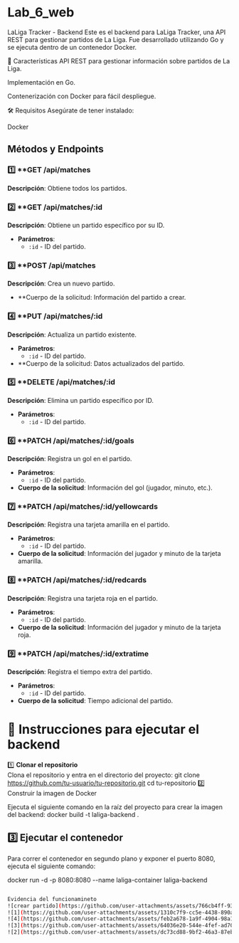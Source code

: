 # Lab_6_web
LaLiga Tracker - Backend
Este es el backend para LaLiga Tracker, una API REST para gestionar partidos de La Liga. Fue desarrollado utilizando Go y se ejecuta dentro de un contenedor Docker.

📌 Características
API REST para gestionar información sobre partidos de La Liga.

Implementación en Go.

Contenerización con Docker para fácil despliegue.

🛠️ Requisitos
Asegúrate de tener instalado:

Docker
## Métodos y Endpoints

### 1️⃣ **GET /api/matches
   **Descripción**: Obtiene todos los partidos.

### 2️⃣ **GET /api/matches/:id
   **Descripción**: Obtiene un partido específico por su ID.
   - **Parámetros**: 
     - `:id` - ID del partido.

### 3️⃣ **POST /api/matches
   **Descripción**: Crea un nuevo partido.
   - **Cuerpo de la solicitud: Información del partido a crear.

### 4️⃣ **PUT /api/matches/:id
   **Descripción**: Actualiza un partido existente.
   - **Parámetros**:
     - `:id` - ID del partido.
   - **Cuerpo de la solicitud: Datos actualizados del partido.

### 5️⃣ **DELETE /api/matches/:id
   **Descripción**: Elimina un partido específico por ID.
   - **Parámetros**:
     - `:id` - ID del partido.

### 6️⃣ **PATCH /api/matches/:id/goals
   **Descripción**: Registra un gol en el partido.
   - **Parámetros**:
     - `:id` - ID del partido.
   - **Cuerpo de la solicitud**: Información del gol (jugador, minuto, etc.).

### 7️⃣ **PATCH /api/matches/:id/yellowcards
   **Descripción**: Registra una tarjeta amarilla en el partido.
   - **Parámetros**:
     - `:id` - ID del partido.
   - **Cuerpo de la solicitud**: Información del jugador y minuto de la tarjeta amarilla.

### 8️⃣ **PATCH /api/matches/:id/redcards
   **Descripción**: Registra una tarjeta roja en el partido.
   - **Parámetros**:
     - `:id` - ID del partido.
   - **Cuerpo de la solicitud**: Información del jugador y minuto de la tarjeta roja.

### 9️⃣ **PATCH /api/matches/:id/extratime
   **Descripción**: Registra el tiempo extra del partido.
   - **Parámetros**:
     - `:id` - ID del partido.
   - **Cuerpo de la solicitud**: Tiempo adicional del partido.

# 🚀 Instrucciones para ejecutar el backend

1️⃣ **Clonar el repositorio**  
   Clona el repositorio y entra en el directorio del proyecto:
   git clone https://github.com/tu-usuario/tu-repositorio.git
   cd tu-repositorio
2️⃣ Construir la imagen de Docker

  Ejecuta el siguiente comando en la raíz del proyecto para crear la imagen del backend:
docker build -t laliga-backend .

## 3️⃣ Ejecutar el contenedor

Para correr el contenedor en segundo plano y exponer el puerto 8080, ejecuta el siguiente comando:

docker run -d -p 8080:8080 --name laliga-container laliga-backend
   ```bash

Evidencia del funcionamineto
![crear partido](https://github.com/user-attachments/assets/766cb4ff-93f0-4aff-8ba2-73ba5a72410a)
![1](https://github.com/user-attachments/assets/1310c7f9-cc5e-4438-890a-18d48d12c7cf)
![4](https://github.com/user-attachments/assets/feb2a678-1a9f-4904-98a1-935998cdca7d)
![3](https://github.com/user-attachments/assets/64036e20-544e-4fef-ad70-234977a0543d)
![2](https://github.com/user-attachments/assets/dc73cd88-9bf2-46a3-87eb-97edc3640361)







